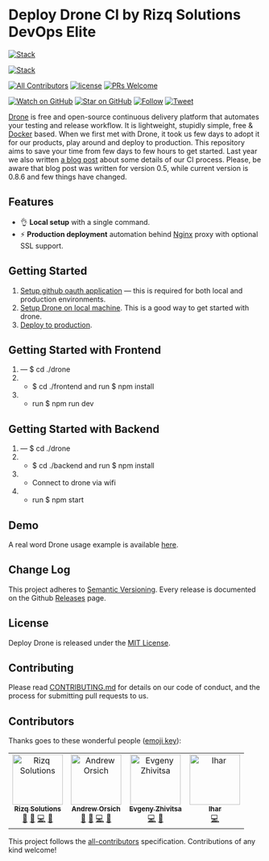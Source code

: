 # Deploy Drone CI by Rizq Solutions DevOps Elite
[![Stack](https://raw.githubusercontent.com/paralect/stack/master/stack-component-template/stack.png)](https://github.com/paralect/stack)

[![Stack](
https://github.com/gispatial/rizq-drone/blob/ezhivitsa/update-drone/Screenshot%202020-12-17%20at%2012.22.50%20PM.png)](https://github.com/Rizq-Solutions/rizq-drone)

[![All Contributors](https://img.shields.io/badge/all_contributors-2-orange.svg?style=flat-square)](#contributors)
[![license](https://img.shields.io/github/license/mashape/apistatus.svg?style=flat-square)](LICENSE)
[![PRs Welcome](https://img.shields.io/badge/PRs-welcome-brightgreen.svg?style=flat-square)](http://makeapullrequest.com)

[![Watch on GitHub](https://img.shields.io/github/watchers/paralect/docker-compose-starter.svg?style=social&label=Watch)](https://github.com/paralect/deploy-drone/watchers)
[![Star on GitHub](https://img.shields.io/github/stars/paralect/deploy-drone.svg?style=social&label=Stars)](https://github.com/paralect/deploy-drone/stargazers)
[![Follow](https://img.shields.io/twitter/follow/paralect.svg?style=social&label=Follow)](https://twitter.com/paralect)
[![Tweet](https://img.shields.io/twitter/url/https/github.com/paralect/deploy-drone.svg?style=social)](https://twitter.com/intent/tweet?text=Deploy%20Drone%20CI%20to%20enable%20continuous%20integration%20on%20your%20product%20via%20https://github.com/paralect/deploy-drone)

[Drone](https://drone.io/) is free and open-source continuous delivery platform that automates your testing and release workflow. It is lightweight, stupidly simple, free & [Docker](https://www.docker.com/) based. 
When we first met with Drone, it took us few days to adopt it for our products, play around and deploy to production. This repository aims to save your time from few days to few hours to get started. Last year we also written [a blog post](https://blog.maqpie.com/2017/03/21/build-and-deploy-applications-using-drone-ci-docker-and-ansible/) about some details of our CI process. Please, be aware that blog post was written for version 0.5, while current version is 0.8.6 and few things have changed.

## Features

* 👌 **Local setup** with a single command. 
* ️⚡️️ **Production deployment** automation behind [Nginx](https://nginx.org/en/) proxy with optional SSL support.

## Getting Started

1. [Setup github oauth application](OAUTH_APP.md) — this is required for both local and production environments.
2. [Setup Drone on local machine](local/README.md). This is a good way to get started with drone.
3. [Deploy to production](SETUP.md). 

## Getting Started with Frontend

1. — $ cd ./drone
2. - $ cd ./frontend and run $ npm install
3. - run $ npm run dev

## Getting Started with Backend

1. — $ cd ./drone
2. - $ cd ./backend and run $ npm install
3. - Connect to drone via wifi
4. - run $ npm start

## Demo

A real word Drone usage example is available [here](https://github.com/paralect/ship/blob/master/.drone.yml).

## Change Log

This project adheres to [Semantic Versioning](http://semver.org/).
Every release is documented on the Github [Releases](https://github.com/paralect/deploy-drone/releases) page.

## License

Deploy Drone is released under the [MIT License](LICENSE).

## Contributing

Please read [CONTRIBUTING.md](CONTRIBUTING.md) for details on our code of conduct, and the process for submitting pull requests to us.

## Contributors

Thanks goes to these wonderful people ([emoji key](https://github.com/kentcdodds/all-contributors#emoji-key)):

<!-- ALL-CONTRIBUTORS-LIST:START - Do not remove or modify this section -->
<!-- prettier-ignore -->
<table>
  <tr>
    <td align="center"><a href="https://github.com/Rizq-Solutions/rizq-drone"><img src="https://avatars0.githubusercontent.com/u/76095477?s=200&v=4" width="100px;" alt="Rizq Solutions"/><br /><sub><b>Rizq Solutions</b></sub></a><br /><a href="#question-rizq-solutions" title="Answering Questions">💬</a> <a href="#blog-anorsich" title="Blogposts">📝</a> <a href="https://github.com/auxilin/deploy-drone/commits?author=rizq-solutions" title="Code">💻</a> <a href="#ideas-rizq-solutions" title="Ideas, Planning">🤔</a></td>
    <td align="center"><a href="https://github.com/anorsich"><img src="https://avatars3.githubusercontent.com/u/681396?v=4" width="100px;" alt="Andrew Orsich"/><br /><sub><b>Andrew Orsich</b></sub></a><br /><a href="#question-anorsich" title="Answering Questions">💬</a> <a href="#blog-anorsich" title="Blogposts">📝</a> <a href="https://github.com/auxilin/deploy-drone/commits?author=anorsich" title="Code">💻</a> <a href="#ideas-anorsich" title="Ideas, Planning, & Feedback">🤔</a></td>
    <td align="center"><a href="https://github.com/ezhivitsa"><img src="https://avatars2.githubusercontent.com/u/6461311?v=4" width="100px;" alt="Evgeny Zhivitsa"/><br /><sub><b>Evgeny Zhivitsa</b></sub></a><br /><a href="https://github.com/auxilin/deploy-drone/commits?author=ezhivitsa" title="Code">💻</a> <a href="#ideas-ezhivitsa" title="Ideas, Planning, & Feedback">🤔</a></td>
    <td align="center"><a href="https://github.com/IharKrasnik"><img src="https://avatars3.githubusercontent.com/u/2302873?v=4" width="100px;" alt="Ihar"/><br /><sub><b>Ihar</b></sub></a><br /><a href="https://github.com/auxilin/deploy-drone/commits?author=IharKrasnik" title="Code">💻</a></td>
  </tr>
</table>

<!-- ALL-CONTRIBUTORS-LIST:END -->

This project follows the [all-contributors](https://github.com/kentcdodds/all-contributors) specification. Contributions of any kind welcome!
